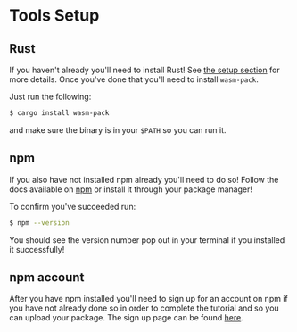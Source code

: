 # Tools Setup

## Rust

If you haven't already you'll need to install Rust! See [the setup section](../setup.html) for more
details. Once you've done that you'll need to install `wasm-pack`.

Just run the following:

```bash
$ cargo install wasm-pack
```

and make sure the binary is in your `$PATH` so you can run it.

## npm

If you also have not installed npm already you'll need to do so! Follow the docs available on
[npm](https://www.npmjs.com/get-npm) or install it through your package manager!

To confirm you've succeeded run:

```bash
$ npm --version
```

You should see the version number pop out in your terminal if you installed it successfully!

## npm account

After you have npm installed you'll need to sign up for an account on npm if you have not already
done so in order to complete the tutorial and so you can upload your package. The sign up page can
be found [here](https://www.npmjs.com/signup).
